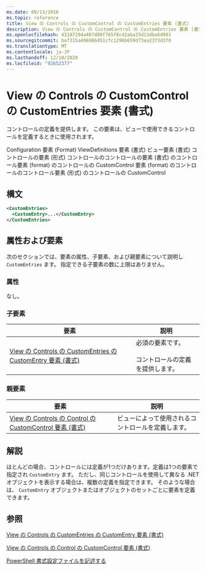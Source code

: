 ```yaml
---
ms.date: 09/13/2016
ms.topic: reference
title: View の Controls の CustomControl の CustomEntries 要素 (書式)
description: View の Controls の CustomControl の CustomEntries 要素 (書式)
ms.openlocfilehash: 43187294a407d08f765f8c42aba25d13dba6d901
ms.sourcegitcommit: ba7315a496986451cfc1296b659d73ea2373d3f0
ms.translationtype: MT
ms.contentlocale: ja-JP
ms.lasthandoff: 12/10/2020
ms.locfileid: "92652377"
---
```

# <a name="customentries-element-for-customcontrol-for-controls-for-view-format"></a>View の Controls の CustomControl の CustomEntries 要素 (書式)

コントロールの定義を提供します。 この要素は、ビューで使用できるコントロールを定義するときに使用されます。

Configuration 要素 (Format) ViewDefinitions 要素 (書式) ビュー要素 (書式) コントロールの要素 (形式) コントロールのコントロールの要素 (書式) のコントロール要素 (format) のコントロールの CustomControl 要素 (format) のコントロールのコントロール要素 (形式) のコントロールの CustomControl

## <a name="syntax"></a>構文

```xml
<CustomEntries>
  <CustomEntry>...</CustomEntry>
</CustomEntries>
```

## <a name="attributes-and-elements"></a>属性および要素

次のセクションでは、要素の属性、子要素、および親要素について説明し `CustomEntries` ます。 指定できる子要素の数に上限はありません。

### <a name="attributes"></a>属性

なし。

### <a name="child-elements"></a>子要素

|要素|説明|
|-------------|-----------------|
|[View の Controls の CustomEntries の CustomEntry 要素 (書式)](./customentry-element-for-customentries-for-controls-for-view-format.md)|必須の要素です。<br /><br /> コントロールの定義を提供します。|

### <a name="parent-elements"></a>親要素

|要素|説明|
|-------------|-----------------|
|[View の Controls の Control の CustomControl 要素 (書式)](./customcontrol-element-for-control-for-controls-for-view-format.md)|ビューによって使用されるコントロールを定義します。|

## <a name="remarks"></a>解説

ほとんどの場合、コントロールには定義が1つだけあります。定義は1つの要素で指定され `CustomEntry` ます。 ただし、同じコントロールを使用して異なる .NET オブジェクトを表示する場合は、複数の定義を指定できます。 そのような場合は、 `CustomEntry` オブジェクトまたはオブジェクトのセットごとに要素を定義できます。

## <a name="see-also"></a>参照

[View の Controls の CustomEntries の CustomEntry 要素 (書式)](./customentry-element-for-customentries-for-controls-for-view-format.md)

[View の Controls の Control の CustomControl 要素 (書式)](./customcontrol-element-for-control-for-controls-for-view-format.md)

[PowerShell 書式設定ファイルを記述する](./writing-a-powershell-formatting-file.md)
